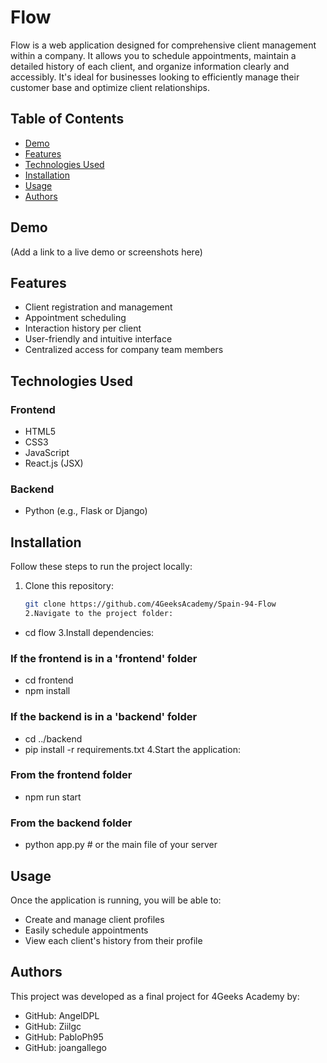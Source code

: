 # Flow

Flow is a web application designed for comprehensive client management within a company. It allows you to schedule appointments, maintain a detailed history of each client, and organize information clearly and accessibly. It's ideal for businesses looking to efficiently manage their customer base and optimize client relationships.

## Table of Contents

- [Demo](#demo)
- [Features](#features)
- [Technologies Used](#technologies-used)
- [Installation](#installation)
- [Usage](#usage)
- [Authors](#authors)

## Demo

(Add a link to a live demo or screenshots here)

## Features

- Client registration and management
- Appointment scheduling
- Interaction history per client
- User-friendly and intuitive interface
- Centralized access for company team members

## Technologies Used

### Frontend

- HTML5
- CSS3
- JavaScript
- React.js (JSX)

### Backend

- Python (e.g., Flask or Django)

## Installation

Follow these steps to run the project locally:

1. Clone this repository:
   ```bash
   git clone https://github.com/4GeeksAcademy/Spain-94-Flow
   2.Navigate to the project folder:
   ```

- cd flow
  3.Install dependencies:

### If the frontend is in a 'frontend' folder

- cd frontend
- npm install

### If the backend is in a 'backend' folder

- cd ../backend
- pip install -r requirements.txt
  4.Start the application:

### From the frontend folder

- npm run start

### From the backend folder

- python app.py # or the main file of your server

## Usage

Once the application is running, you will be able to:

- Create and manage client profiles
- Easily schedule appointments
- View each client's history from their profile

## Authors

This project was developed as a final project for 4Geeks Academy by:

- GitHub: AngelDPL
- GitHub: Ziilgc
- GitHub: PabloPh95
- GitHub: joangallego
